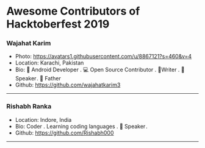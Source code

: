 # Awesome Contributors of Hacktoberfest 2019

### Wajahat Karim
- Photo: https://avatars1.githubusercontent.com/u/8867121?s=460&v=4
- Location: Karachi, Pakistan
- Bio: 📱 Android Developer . 💻 Open Source Contributor . 📝Writer . 🎤 Speaker . 👶 Father 
- Github: https://github.com/wajahatkarim3
***

### Rishabh Ranka

- Location: Indore, India
- Bio: Coder . Learning coding languages . 🎤 Speaker .
- Github: https://github.com/Rishabh000
***
